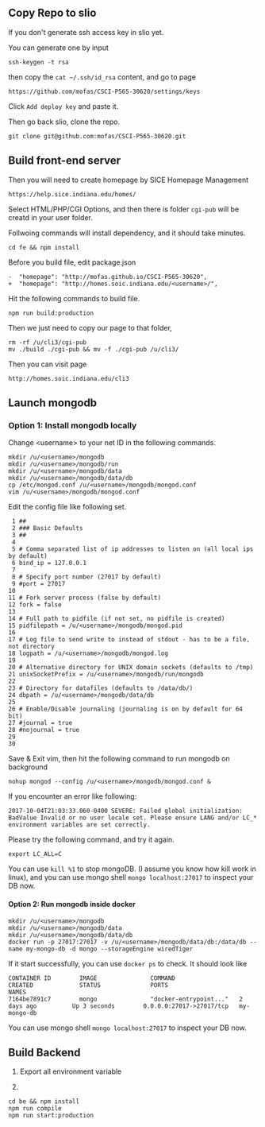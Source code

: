 

## Copy Repo to slio

If you don't generate ssh access key in slio yet.

You can generate one by input

```
ssh-keygen -t rsa
```

then copy the `cat ~/.ssh/id_rsa` content, and go to page

```
https://github.com/mofas/CSCI-P565-30620/settings/keys
```

Click `Add deploy key` and paste it.


Then go back slio, clone the repo.

```
git clone git@github.com:mofas/CSCI-P565-30620.git
```


## Build front-end server

Then you will need to create homepage by SICE Homepage Management

```
https://help.sice.indiana.edu/homes/
```

Select HTML/PHP/CGI Options, and then there is folder `cgi-pub` will be creatd in your user folder.


Follwoing commands will install dependency, and it should take minutes.

```
cd fe && npm install
```

Before you build file, edit package.json

```git
-  "homepage": "http://mofas.github.io/CSCI-P565-30620",
+  "homepage": "http://homes.soic.indiana.edu/<username>/",
```


Hit the following commands to build file.

```
npm run build:production
```

Then we just need to copy our page to that folder,
```
rm -rf /u/cli3/cgi-pub
mv ./build ./cgi-pub && mv -f ./cgi-pub /u/cli3/
```

Then you can visit page

```
http://homes.soic.indiana.edu/cli3
```


## Launch mongodb



### Option 1: Install mongodb locally

Change \<username\> to your net ID in the following commands.

```
mkdir /u/<username>/mongodb
mkdir /u/<username>/mongodb/run
mkdir /u/<username>/mongodb/data
mkdir /u/<username>/mongodb/data/db
cp /etc/mongod.conf /u/<username>/mongodb/mongod.conf
vim /u/<username>/mongodb/mongod.conf
```

Edit the config file like following set.

```
 1 ##
 2 ### Basic Defaults
 3 ##
 4
 5 # Comma separated list of ip addresses to listen on (all local ips by default)
 6 bind_ip = 127.0.0.1
 7
 8 # Specify port number (27017 by default)
 9 #port = 27017
10
11 # Fork server process (false by default)
12 fork = false
13
14 # Full path to pidfile (if not set, no pidfile is created)
15 pidfilepath = /u/<username>/mongodb/mongod.pid
16
17 # Log file to send write to instead of stdout - has to be a file, not directory
18 logpath = /u/<username>/mongodb/mongod.log
19
20 # Alternative directory for UNIX domain sockets (defaults to /tmp)
21 unixSocketPrefix = /u/<username>/mongodb/run/mongodb
22
23 # Directory for datafiles (defaults to /data/db/)
24 dbpath = /u/<username>/mongodb/data/db
25
26 # Enable/Disable journaling (journaling is on by default for 64 bit)
27 #journal = true
28 #nojournal = true
29
30
```

Save & Exit vim, then hit the following command to run mongodb on background
```
nohup mongod --config /u/<username>/mongodb/mongod.conf &
```

If you encounter an error like following:
```
2017-10-04T21:03:33.060-0400 SEVERE: Failed global initialization: BadValue Invalid or no user locale set. Please ensure LANG and/or LC_* environment variables are set correctly.
```

Please try the following command, and try it again.
```
export LC_ALL=C
```

You can use `kill %1` to stop mongoDB. (I assume you know how kill work in linux), and you can use mongo shell `mongo localhost:27017` to inspect your DB now.


#### Option 2: Run mongodb inside docker


```
mkdir /u/<username>/mongodb
mkdir /u/<username>/mongodb/data
mkdir /u/<username>/mongodb/data/db
docker run -p 27017:27017 -v /u/<username>/mongodb/data/db:/data/db --name my-mongo-db -d mongo --storageEngine wiredTiger
```

If it start successfully, you can use `docker ps` to check.
It should look like

```
CONTAINER ID        IMAGE               COMMAND                  CREATED             STATUS              PORTS                      NAMES
7164be7891c7        mongo               "docker-entrypoint..."   2 days ago          Up 3 seconds        0.0.0.0:27017->27017/tcp   my-mongo-db
```

You can use mongo shell `mongo localhost:27017` to inspect your DB now.


## Build Backend

1. Export all environment variable

2.

```
cd be && npm install
npm run compile
npm run start:production
```




